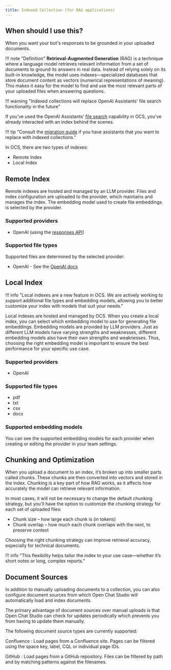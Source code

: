 ```yaml
---
title: Indexed Collection (for RAG applications)
---
```


## When should I use this?
When you want your bot's responses to be grounded in your uploaded documents.

!!! note "Definition"
    **Retrieval-Augmented Generation** (RAG) is a technique where a language model retrieves relevant information from a set of documents to ground its answers in real data. Instead of relying solely on its built-in knowledge, the model uses indexes—specialized databases that store document content as vectors (numerical representations of meaning). This makes it easy for the model to find and use the most relevant parts of your uploaded files when answering questions.

!!! warning "Indexed collections will replace OpenAI Assistants' file search functionality in the future"

If you’ve used the OpenAI Assistants’ [file search][file-search] capability in OCS, you’ve already interacted with an index behind the scenes.

!!! tip "Consult the [migration guide][migration-guide] if you have assistants that you want to replace with indexed collections."

In OCS, there are two types of indexes:

- Remote Index
- Local Index

## Remote Index
Remote indexes are hosted and managed by an LLM provider. Files and index configuration are uploaded to the provider, which maintains and manages the index. The embedding model used to create file embeddings is selected by the provider.

### Supported providers
- OpenAI (using the [responses API](https://platform.openai.com/docs/api-reference/responses))

### Supported file types
Supported files are determined by the selected provider:

- OpenAI - See the [OpenAI docs](https://platform.openai.com/docs/assistants/tools/file-search/supported-files#supported-files)



## Local Index
!!! info "Local indexes are a new feature in OCS. We are actively working to support additional file types and embedding models, allowing you to better customize your index with models that suit your needs."

Local indexes are hosted and managed by OCS. When you create a local index, you can select which embedding model to use for generating file embeddings. Embedding models are provided by LLM providers. Just as different LLM models have varying strengths and weaknesses, different embedding models also have their own strengths and weaknesses. Thus, choosing the right embedding model is important to ensure the best performance for your specific use case.

### Supported providers
- OpenAI

### Supported file types
- pdf
- txt
- csv
- docx

### Supported embedding models
You can see the supported embedding models for each provider when creating or editing the provider in your team settings.


## Chunking and Optimization
When you upload a document to an index, it’s broken up into smaller parts called chunks. These chunks are then converted into vectors and stored in the index. Chunking is a key part of how RAG works, as it affects how accurately the model can retrieve relevant information.

In most cases, it will not be necessary to change the default chunking strategy, but you’ll have the option to customize the chunking strategy for each set of uploaded files:

- Chunk size – how large each chunk is (in tokens)
- Chunk overlap – how much each chunk overlaps with the next, to preserve context

Choosing the right chunking strategy can improve retrieval accuracy, especially for technical documents.

!!! info "This flexibility helps tailor the index to your use case—whether it’s short notes or long, complex reports."

[file-search]: ../experiment/index.md#file-search
[migration-guide]: ../../how-to/migrate_from_assistant_to_collection.md

## Document Sources

In addition to manually uploading documents to a collection, you can also configure document sources from which Open Chat Studio will automatically load and index documents.

The primary advantage of document sources over manual uploads is that Open Chat Studio can check for updates periodically which prevents
you from having to update them manually.

The following document source types are currently supported:

Confluence
: Load pages from a Confluence site. Pages can be filtered using the space key, label, CQL or individual page IDs.

GitHub
: Load pages from a GitHub repository. Files can be filtered by path and by matching patterns against the filenames.
